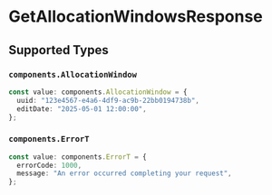 # GetAllocationWindowsResponse


## Supported Types

### `components.AllocationWindow`

```typescript
const value: components.AllocationWindow = {
  uuid: "123e4567-e4a6-4df9-ac9b-22bb0194738b",
  editDate: "2025-05-01 12:00:00",
};
```

### `components.ErrorT`

```typescript
const value: components.ErrorT = {
  errorCode: 1000,
  message: "An error occurred completing your request",
};
```


